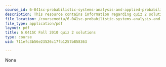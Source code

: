 ```yaml
---
course_id: 6-041sc-probabilistic-systems-analysis-and-applied-probability-fall-2013
description: This resource contains information regarding quiz 2 solutions.
file_location: /coursemedia/6-041sc-probabilistic-systems-analysis-and-applied-probability-fall-2013/711efc3b56e23526c17fb1257b858363_MIT6_041SCF13_quiz02_sol.pdf
file_type: application/pdf
layout: pdf
title: 6.041SC Fall 2010 quiz 2 solutions
type: course
uid: 711efc3b56e23526c17fb1257b858363

---
```

None